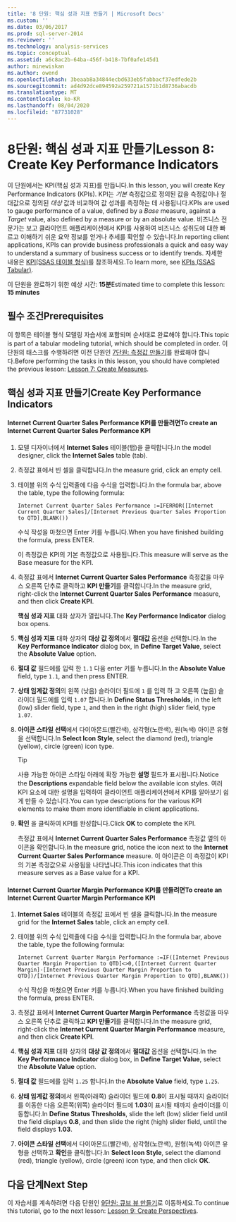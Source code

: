 ```yaml
---
title: '8 단원: 핵심 성과 지표 만들기 | Microsoft Docs'
ms.custom: ''
ms.date: 03/06/2017
ms.prod: sql-server-2014
ms.reviewer: ''
ms.technology: analysis-services
ms.topic: conceptual
ms.assetid: a6c8ac2b-64ba-456f-b418-7bf0afe145d1
author: minewiskan
ms.author: owend
ms.openlocfilehash: 3beaab8a34844ecbd633eb5fabbacf37edfede2b
ms.sourcegitcommit: ad4d92dce894592a259721a1571b1d8736abacdb
ms.translationtype: MT
ms.contentlocale: ko-KR
ms.lasthandoff: 08/04/2020
ms.locfileid: "87731028"
---
```

# <a name="lesson-8-create-key-performance-indicators"></a><span data-ttu-id="17c52-102">8단원: 핵심 성과 지표 만들기</span><span class="sxs-lookup"><span data-stu-id="17c52-102">Lesson 8: Create Key Performance Indicators</span></span>
  <span data-ttu-id="17c52-103">이 단원에서는 KPI(핵심 성과 지표)를 만듭니다.</span><span class="sxs-lookup"><span data-stu-id="17c52-103">In this lesson, you will create Key Performance Indicators (KPIs).</span></span> <span data-ttu-id="17c52-104">KPI는 *기본* 측정값으로 정의된 값을 측정값이나 절대값으로 정의된 *대상* 값과 비교하여 값 성과를 측정하는 데 사용됩니다.</span><span class="sxs-lookup"><span data-stu-id="17c52-104">KPIs are used to gauge performance of a value, defined by a *Base* measure, against a *Target* value, also defined by a measure or by an absolute value.</span></span> <span data-ttu-id="17c52-105">비즈니스 전문가는 보고 클라이언트 애플리케이션에서 KPI를 사용하여 비즈니스 성취도에 대한 빠르고 이해하기 쉬운 요약 정보를 얻거나 추세를 확인할 수 있습니다.</span><span class="sxs-lookup"><span data-stu-id="17c52-105">In reporting client applications, KPIs can provide business professionals a quick and easy way to understand a summary of business success or to identify trends.</span></span> <span data-ttu-id="17c52-106">자세한 내용은 [KPI&#40;SSAS 테이블 형식&#41;](tabular-models/kpis-ssas-tabular.md)를 참조하세요.</span><span class="sxs-lookup"><span data-stu-id="17c52-106">To learn more, see [KPIs &#40;SSAS Tabular&#41;](tabular-models/kpis-ssas-tabular.md).</span></span>  
  
 <span data-ttu-id="17c52-107">이 단원을 완료하기 위한 예상 시간: **15분**</span><span class="sxs-lookup"><span data-stu-id="17c52-107">Estimated time to complete this lesson: **15 minutes**</span></span>  
  
## <a name="prerequisites"></a><span data-ttu-id="17c52-108">필수 조건</span><span class="sxs-lookup"><span data-stu-id="17c52-108">Prerequisites</span></span>  
 <span data-ttu-id="17c52-109">이 항목은 테이블 형식 모델링 자습서에 포함되며 순서대로 완료해야 합니다.</span><span class="sxs-lookup"><span data-stu-id="17c52-109">This topic is part of a tabular modeling tutorial, which should be completed in order.</span></span> <span data-ttu-id="17c52-110">이 단원의 태스크를 수행하려면 이전 단원인 [7단원: 측정값 만들기](lesson-6-create-measures.md)를 완료해야 합니다.</span><span class="sxs-lookup"><span data-stu-id="17c52-110">Before performing the tasks in this lesson, you should have completed the previous lesson: [Lesson 7: Create Measures](lesson-6-create-measures.md).</span></span>  
  
## <a name="create-key-performance-indicators"></a><span data-ttu-id="17c52-111">핵심 성과 지표 만들기</span><span class="sxs-lookup"><span data-stu-id="17c52-111">Create Key Performance Indicators</span></span>  
  
#### <a name="to-create-an-internet-current-quarter-sales-performance-kpi"></a><span data-ttu-id="17c52-112">Internet Current Quarter Sales Performance KPI를 만들려면</span><span class="sxs-lookup"><span data-stu-id="17c52-112">To create an Internet Current Quarter Sales Performance KPI</span></span>  
  
1.  <span data-ttu-id="17c52-113">모델 디자이너에서 **Internet Sales** 테이블(탭)을 클릭합니다.</span><span class="sxs-lookup"><span data-stu-id="17c52-113">In the model designer, click the **Internet Sales** table (tab).</span></span>  
  
2.  <span data-ttu-id="17c52-114">측정값 표에서 빈 셀을 클릭합니다.</span><span class="sxs-lookup"><span data-stu-id="17c52-114">In the measure grid, click an empty cell.</span></span>  
  
3.  <span data-ttu-id="17c52-115">테이블 위의 수식 입력줄에 다음 수식을 입력합니다.</span><span class="sxs-lookup"><span data-stu-id="17c52-115">In the formula bar, above the table, type the following formula:</span></span>  
  
     `Internet Current Quarter Sales Performance :=IFERROR([Internet Current Quarter Sales]/[Internet Previous Quarter Sales Proportion to QTD],BLANK())`  
  
     <span data-ttu-id="17c52-116">수식 작성을 마쳤으면 Enter 키를 누릅니다.</span><span class="sxs-lookup"><span data-stu-id="17c52-116">When you have finished building the formula, press ENTER.</span></span>  
  
     <span data-ttu-id="17c52-117">이 측정값은 KPI의 기본 측정값으로 사용됩니다.</span><span class="sxs-lookup"><span data-stu-id="17c52-117">This measure will serve as the Base measure for the KPI.</span></span>  
  
4.  <span data-ttu-id="17c52-118">측정값 표에서 **Internet Current Quarter Sales Performance** 측정값을 마우스 오른쪽 단추로 클릭하고 **KPI 만들기**를 클릭합니다.</span><span class="sxs-lookup"><span data-stu-id="17c52-118">In the measure grid, right-click the **Internet Current Quarter Sales Performance** measure, and then click **Create KPI**.</span></span>  
  
     <span data-ttu-id="17c52-119">**핵심 성과 지표** 대화 상자가 열립니다.</span><span class="sxs-lookup"><span data-stu-id="17c52-119">The **Key Performance Indicator** dialog box opens.</span></span>  
  
5.  <span data-ttu-id="17c52-120">**핵심 성과 지표** 대화 상자의 **대상 값 정의**에서 **절대값** 옵션을 선택합니다.</span><span class="sxs-lookup"><span data-stu-id="17c52-120">In the **Key Performance Indicator** dialog box, in **Define Target Value**, select the **Absolute Value** option.</span></span>  
  
6.  <span data-ttu-id="17c52-121">**절대 값** 필드에를 입력 한 `1.1` 다음 enter 키를 누릅니다.</span><span class="sxs-lookup"><span data-stu-id="17c52-121">In the **Absolute Value** field, type `1.1`, and then press ENTER.</span></span>  
  
7.  <span data-ttu-id="17c52-122">**상태 임계값 정의**의 왼쪽 (낮음) 슬라이더 필드에 `1` 를 입력 하 고 오른쪽 (높음) 슬라이더 필드에를 입력 `1.07` 합니다.</span><span class="sxs-lookup"><span data-stu-id="17c52-122">In **Define Status Thresholds**, in the left (low) slider field, type `1`, and then in the right (high) slider field, type `1.07`.</span></span>  
  
8.  <span data-ttu-id="17c52-123">**아이콘 스타일 선택**에서 다이아몬드(빨간색), 삼각형(노란색), 원(녹색) 아이콘 유형을 선택합니다.</span><span class="sxs-lookup"><span data-stu-id="17c52-123">In **Select Icon Style**, select the diamond (red), triangle (yellow), circle (green) icon type.</span></span>  
  
    > [!TIP]  
    >  <span data-ttu-id="17c52-124">사용 가능한 아이콘 스타일 아래에 확장 가능한 **설명** 필드가 표시됩니다.</span><span class="sxs-lookup"><span data-stu-id="17c52-124">Notice the **Descriptions** expandable field below the available icon styles.</span></span> <span data-ttu-id="17c52-125">여러 KPI 요소에 대한 설명을 입력하여 클라이언트 애플리케이션에서 KPI를 알아보기 쉽게 만들 수 있습니다.</span><span class="sxs-lookup"><span data-stu-id="17c52-125">You can type descriptions for the various KPI elements to make them more identifiable in client applications.</span></span>  
  
9. <span data-ttu-id="17c52-126">**확인** 을 클릭하여 KPI를 완성합니다.</span><span class="sxs-lookup"><span data-stu-id="17c52-126">Click **OK** to complete the KPI.</span></span>  
  
     <span data-ttu-id="17c52-127">측정값 표에서 **Internet Current Quarter Sales Performance** 측정값 옆의 아이콘을 확인합니다.</span><span class="sxs-lookup"><span data-stu-id="17c52-127">In the measure grid, notice the icon next to the **Internet Current Quarter Sales Performance** measure.</span></span> <span data-ttu-id="17c52-128">이 아이콘은 이 측정값이 KPI의 기본 측정값으로 사용됨을 나타냅니다.</span><span class="sxs-lookup"><span data-stu-id="17c52-128">This icon indicates that this measure serves as a Base value for a KPI.</span></span>  
  
#### <a name="to-create-an-internet-current-quarter-margin-performance-kpi"></a><span data-ttu-id="17c52-129">Internet Current Quarter Margin Performance KPI를 만들려면</span><span class="sxs-lookup"><span data-stu-id="17c52-129">To create an Internet Current Quarter Margin Performance KPI</span></span>  
  
1.  <span data-ttu-id="17c52-130">**Internet Sales** 테이블의 측정값 표에서 빈 셀을 클릭합니다.</span><span class="sxs-lookup"><span data-stu-id="17c52-130">In the measure grid for the **Internet Sales** table, click an empty cell.</span></span>  
  
2.  <span data-ttu-id="17c52-131">테이블 위의 수식 입력줄에 다음 수식을 입력합니다.</span><span class="sxs-lookup"><span data-stu-id="17c52-131">In the formula bar, above the table, type the following formula:</span></span>  
  
     `Internet Current Quarter Margin Performance :=IF([Internet Previous Quarter Margin Proportion to QTD]<>0,([Internet Current Quarter Margin]-[Internet Previous Quarter Margin Proportion to QTD])/[Internet Previous Quarter Margin Proportion to QTD],BLANK())`  
  
     <span data-ttu-id="17c52-132">수식 작성을 마쳤으면 Enter 키를 누릅니다.</span><span class="sxs-lookup"><span data-stu-id="17c52-132">When you have finished building the formula, press ENTER.</span></span>  
  
3.  <span data-ttu-id="17c52-133">측정값 표에서 **Internet Current Quarter Margin Performance** 측정값을 마우스 오른쪽 단추로 클릭하고 **KPI 만들기**를 클릭합니다.</span><span class="sxs-lookup"><span data-stu-id="17c52-133">In the measure grid, right-click the **Internet Current Quarter Margin Performance** measure, and then click **Create KPI**.</span></span>  
  
4.  <span data-ttu-id="17c52-134">**핵심 성과 지표** 대화 상자의 **대상 값 정의**에서 **절대값** 옵션을 선택합니다.</span><span class="sxs-lookup"><span data-stu-id="17c52-134">In the **Key Performance Indicator** dialog box, in **Define Target Value**, select the **Absolute Value** option.</span></span>  
  
5.  <span data-ttu-id="17c52-135">**절대 값** 필드에를 입력 `1.25` 합니다.</span><span class="sxs-lookup"><span data-stu-id="17c52-135">In the **Absolute Value** field, type `1.25`.</span></span>  
  
6.  <span data-ttu-id="17c52-136">**상태 임계값 정의**에서 왼쪽(아래쪽) 슬라이더 필드에 **0.8**이 표시될 때까지 슬라이더를 이동한 다음 오른쪽(위쪽) 슬라이더 필드에 **1.03**이 표시될 때까지 슬라이더를 이동합니다.</span><span class="sxs-lookup"><span data-stu-id="17c52-136">In **Define Status Thresholds**, slide the left (low) slider field until the field displays **0.8**, and then slide the right (high) slider field, until the field displays **1.03**.</span></span>  
  
7.  <span data-ttu-id="17c52-137">**아이콘 스타일 선택**에서 다이아몬드(빨간색), 삼각형(노란색), 원형(녹색) 아이콘 유형을 선택하고 **확인**을 클릭합니다.</span><span class="sxs-lookup"><span data-stu-id="17c52-137">In **Select Icon Style**, select the diamond (red), triangle (yellow), circle (green) icon type, and then click **OK**.</span></span>  
  
## <a name="next-step"></a><span data-ttu-id="17c52-138">다음 단계</span><span class="sxs-lookup"><span data-stu-id="17c52-138">Next Step</span></span>  
 <span data-ttu-id="17c52-139">이 자습서를 계속하려면 다음 단원인 [9단원: 큐브 뷰 만들기](lesson-8-create-perspectives.md)로 이동하세요.</span><span class="sxs-lookup"><span data-stu-id="17c52-139">To continue this tutorial, go to the next lesson: [Lesson 9: Create Perspectives](lesson-8-create-perspectives.md).</span></span>  
  
  
